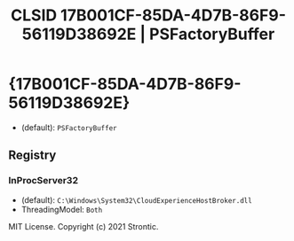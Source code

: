 ﻿---
title: "CLSID 17B001CF-85DA-4D7B-86F9-56119D38692E | PSFactoryBuffer"
excerpt: What is COM-Object CLSID 17B001CF-85DA-4D7B-86F9-56119D38692E?
---

# {17B001CF-85DA-4D7B-86F9-56119D38692E}

* (default): `PSFactoryBuffer`

## Registry


### InProcServer32

* (default): `C:\Windows\System32\CloudExperienceHostBroker.dll`
* ThreadingModel: `Both`

MIT License. Copyright (c) 2021 Strontic.


